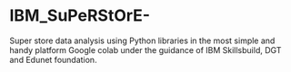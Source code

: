 # IBM_SuPeRStOrE-
Super store data analysis using Python libraries in the most simple and handy platform Google colab under the guidance of IBM Skillsbuild, DGT and Edunet foundation.
